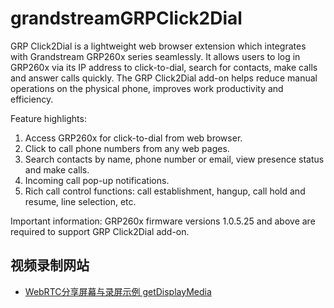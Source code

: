 # grandstreamGRPClick2Dial

GRP Click2Dial is a lightweight web browser extension which integrates with Grandstream GRP260x series seamlessly. It allows users to log in GRP260x via its IP address to click-to-dial, search for contacts, make calls and answer calls quickly. The GRP Click2Dial add-on helps reduce manual operations on the physical phone, improves work productivity and efficiency.

Feature highlights:
1. Access GRP260x for click-to-dial from web browser.
2. Click to call phone numbers from any web pages.
3. Search contacts by name, phone number or email, view presence status and make calls.
4. Incoming call pop-up notifications.
5. Rich call control functions: call establishment, hangup, call hold and resume, line selection, etc.

Important information:
GRP260x firmware versions 1.0.5.25 and above are required to support GRP Click2Dial add-on.

## 视频录制网站

- [WebRTC分享屏幕与录屏示例 getDisplayMedia](https://an.rustfisher.com/webrtc/web-samples/getdisplaymedia/g)
